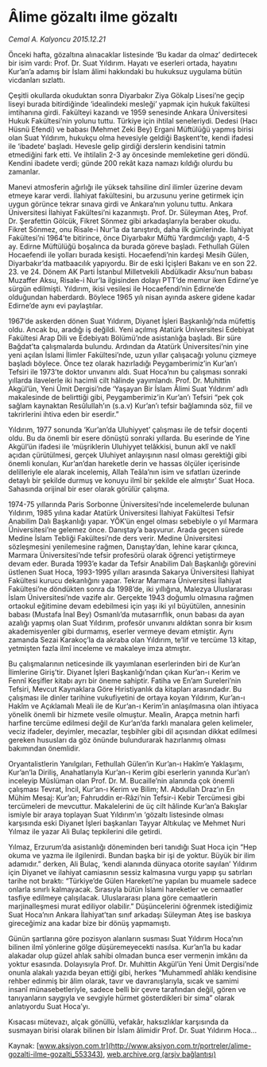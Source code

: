 # Âlime gözaltı ilme gözaltı

*Cemal A. Kalyoncu 2015.12.21*

<div class="pNewsDetailMainContent ctx_content" itemprop="articleBody">
 <p>
  Önceki hafta, gözaltına alınacaklar listesinde ‘Bu kadar da olmaz’ dedirtecek bir isim vardı: Prof. Dr. Suat Yıldırım. Hayatı ve eserleri ortada, hayatını Kur’an’a adamış bir İslam âlimi hakkındaki bu hukuksuz uygulama bütün vicdanları sızlattı.
 </p>
 <p>
  Çeşitli okullarda okuduktan sonra Diyarbakır Ziya Gökalp Lisesi’ne geçip liseyi burada bitirdiğinde ‘idealindeki mesleği’ yapmak için hukuk fakültesi imtihanına girdi. Fakülteyi kazandı ve 1959 senesinde Ankara Üniversitesi Hukuk Fakültesi’nin yolunu tuttu. Türkiye için ihtilal seneleriydi. Dedesi (Hacı Hüsnü Efendi) ve babası (Mehmet Zeki Bey) Ergani Müftülüğü yapmış birisi olan Suat Yıldırım, hukukçu olma hevesiyle geldiği Başkent’te, kendi ifadesi ile ‘ibadete’ başladı. Hevesle gelip girdiği derslerin kendisini tatmin etmediğini fark etti. Ve ihtilalin 2-3 ay öncesinde memleketine geri döndü. Kendini ibadete verdi; günde 200 rekât kaza namazı kıldığı olurdu bu zamanlar.
 </p>
 <p>
  Manevi atmosferin ağırlığı ile yüksek tahsiline dinî ilimler üzerine devam etmeye karar verdi. İlahiyat fakültesini, bu arzusunu yerine getirmek için uygun görünce tekrar sınava girdi ve Ankara’nın yolunu tuttu. Ankara Üniversitesi İlahiyat Fakültesi’ni kazanmıştı. Prof. Dr. Süleyman Ateş, Prof. Dr. Şerafettin Gölcük, Fikret Sönmez gibi arkadaşlarıyla beraber okudu. Fikret Sönmez, onu Risale-i Nur’la da tanıştırdı, daha ilk günlerinde. İlahiyat Fakültesi’ni 1964’te bitirince, önce Diyarbakır Müftü Yardımcılığı yaptı, 4-5 ay. Edirne Müftülüğü boşalınca da burada göreve başladı. Fethullah Gülen Hocaefendi ile yolları burada kesişti. Hocaefendi’nin kardeşi Mesih Gülen, Diyarbakır’da matbaacılık yapıyordu. Bir de eski İçişleri Bakanı ve en son 22. 23. ve 24. Dönem AK Parti İstanbul Milletvekili Abdülkadir Aksu’nun babası Muzaffer Aksu, Risale-i Nur’la ilgisinden dolayı PTT’de memur iken Edirne’ye sürgün edilmişti. Yıldırım, ikisi vesilesi ile Hocaefendi’nin Edirne’de olduğundan haberdardı. Böylece 1965 yılı nisan ayında askere gidene kadar Edirne’de aynı evi paylaştılar.
 </p>
 <p>
  1967’de askerden dönen Suat Yıldırım, Diyanet İşleri Başkanlığı’nda müfettiş oldu. Ancak bu, aradığı iş değildi. Yeni açılmış Atatürk Üniversitesi Edebiyat Fakültesi Arap Dili ve Edebiyatı Bölümü’nde asistanlığa başladı. Bir süre Bağdat’ta çalışmalarda bulundu. Ardından da Atatürk Üniversitesi’nin yine yeni açılan İslami İlimler Fakültesi’nde, uzun yıllar çalışacağı yolunu çizmeye başladı böylece. Önce tez olarak hazırladığı Peygamberimiz’in Kur’an’ı Tefsiri ile 1973’te doktor unvanını aldı. Suat Hoca’nın bu çalışması sonraki yıllarda ilavelerle iki hacimli cilt hâlinde yayımlandı. Prof. Dr. Muhittin Akgül’ün, Yeni Ümit Dergisi’nde ‘Yaşayan Bir İslam Âlimi Suat Yıldırım’ adlı makalesinde de belirttiği gibi, Peygamberimiz’in Kur’an’ı Tefsiri “pek çok sağlam kaynaktan Resûlullah’ın (s.a.v) Kur’an’ı tefsir bağlamında söz, fiil ve takrirlerini ihtiva eden bir eserdir.”
 </p>
 <p>
  Yıldırım, 1977 sonunda ‘Kur’an’da Uluhiyyet’ çalışması ile de tefsir doçenti oldu. Bu da önemli bir esere dönüştü sonraki yıllarda. Bu eserinde de Yine Akgül’ün ifadesi ile ‘müşriklerin Uluhiyyet telâkkisi, bunun aklî ve naklî açıdan çürütülmesi, gerçek Uluhiyet anlayışının nasıl olması gerektiği gibi önemli konuları, Kur’an’dan hareketle derin ve hassas ölçüler içerisinde delilleriyle ele alarak incelemiş, Allah Teâla’nın isim ve sıfatları üzerinde detaylı bir şekilde durmuş ve konuyu ilmî bir şekilde ele almıştır’ Suat Hoca. Sahasında orijinal bir eser olarak görülür çalışma.
 </p>
 <p>
  1974-75 yıllarında Paris Sorbonne Üniversitesi’nde incelemelerde bulunan Yıldırım, 1985 yılına kadar Atatürk Üniversitesi İlahiyat Fakültesi Tefsir Anabilim Dalı Başkanlığı yapar. YÖK’ün engel olması sebebiyle o yıl Marmara Üniversitesi’ne gelemez önce. Danıştay’a başvurur. Arada geçen sürede Medine İslam Tebliği Fakültesi’nde ders verir. Medine Üniversitesi sözleşmesini yenilemesine rağmen, Danıştay’dan, lehine karar çıkınca, Marmara Üniversitesi’nde tefsir profesörü olarak öğrenci yetiştirmeye devam eder. Burada 1993’e kadar da Tefsir Anabilim Dalı Başkanlığı görevini üstlenen Suat Hoca, 1993-1995 yılları arasında Sakarya Üniversitesi İlahiyat Fakültesi kurucu dekanlığını yapar. Tekrar Marmara Üniversitesi İlahiyat Fakültesi’ne döndükten sonra da 1998’de, iki yıllığına, Malezya Uluslararası İslam Üniversitesi’nde vazife alır. Gerçekte 1943 doğumlu olmasına rağmen ortaokul eğitimine devam edebilmesi için yaşı iki yıl büyütülen, annesinin babası (Mustafa İnal Bey) Osmanlı’da mutasarrıflık, onun babası da ayan azalığı yapmış olan Suat Yıldırım, profesör unvanını aldıktan sonra bir kısım akademisyenler gibi durmamış, eserler vermeye devam etmiştir. Aynı zamanda Sezai Karakoç’la da akraba olan Yıldırım, te’lif ve tercüme 13 kitap, yetmişten fazla ilmî inceleme ve makaleye imza atmıştır.
 </p>
 <p>
  Bu çalışmalarının neticesinde ilk yayımlanan eserlerinden biri de Kur’an İlimlerine Giriş’tir. Diyanet İşleri Başkanlığı’ndan çıkan Kur’an-ı Kerim ve Fennî Keşifler kitabı ayrı bir öneme sahiptir. Fatiha ve En’am Sureleri’nin Tefsiri, Mevcut Kaynaklara Göre Hıristiyanlık da kitapları arasındadır. Bu çalışması ile dinler tarihine vukufiyetini de ortaya koyan Yıldırım, Kur’an-ı Hakîm ve Açıklamalı Meali ile de Kur’an-ı Kerim’in anlaşılmasına olan ihtiyaca yönelik önemli bir hizmete vesile olmuştur. Mealin, Arapça metnin harfi harfine tercüme edilmesi değil de Kur’an’da farklı manalara gelen kelimeler, veciz ifadeler, deyimler, mecazlar, teşbihler gibi dil açısından dikkat edilmesi gereken hususları da göz önünde bulundurarak hazırlanmış olması bakımından önemlidir.
 </p>
 <p>
  Oryantalistlerin Yanılgıları, Fethullah Gülen’in Kur’an-ı Hakîm’e Yaklaşımı, Kur’an’la Diriliş, Anahatlarıyla Kur’an-ı Kerim gibi eserlerin yanında Kur’an’ı inceleyip Müslüman olan Prof. Dr. M. Bucaille’nin alanında çok önemli çalışması Tevrat, İncil, Kur’an-ı Kerim ve Bilim; M. Abdullah Draz’ın En Mühim Mesaj: Kur’an; Fahruddin er-Râzi’nin Tefsir-i Kebir Tercümesi gibi tercümeleri de mevcuttur. Makalelerini de üç cilt hâlinde Kur’an’a Bakışlar ismiyle bir araya toplayan Suat Yıldırım’ın ‘gözaltı listesinde olması karşısında eski Diyanet İşleri başkanları Tayyar Altıkulaç ve Mehmet Nuri Yılmaz ile yazar Ali Bulaç tepkilerini dile getirdi.
 </p>
 <p>
  Yılmaz, Erzurum’da asistanlığı döneminden beri tanıdığı Suat Hoca için “Hep okuma ve yazma ile ilgilenirdi. Bundan başka bir işi de yoktur. Büyük bir ilim adamıdır.” derken, Ali Bulaç, ‘kendi alanında dünyaca otorite sayılan’ Yıldırım için Diyanet ve ilahiyat camiasının sessiz kalmasına vurgu yapıp şu satırları tarihe not bıraktı: “Türkiye’de Gülen Hareketi’ne yapılan bu muamele sadece onlarla sınırlı kalmayacak. Sırasıyla bütün İslami hareketler ve cemaatler tasfiye edilmeye çalışılacak. Uluslararası plana göre cemaatlerin marjinalleşmesi murat ediliyor olabilir.” Düşüncelerini öğrenmek istediğimiz Suat Hoca’nın Ankara İlahiyat’tan sınıf arkadaşı Süleyman Ateş ise baskıya gireceğimiz ana kadar bize bir dönüş yapmamıştı.
 </p>
 <p>
  Günün şartlarına göre pozisyon alanların susması Suat Yıldırım Hoca’nın bilinen ilmî yönlerine gölge düşüremeyecekti nasılsa. Kur’an’la bu kadar alakadar olup güzel ahlak sahibi olmadan bunca eser vermenin imkânı da yoktur esasında. Dolayısıyla Prof. Dr. Muhittin Akgül’ün Yeni Ümit Dergisi’nde onunla alakalı yazıda beyan ettiği gibi, herkes “Muhammedî ahlâkı kendisine rehber edinmiş bir âlim olarak, tavır ve davranışlarıyla, sıcak ve samimi insanî münasebetleriyle, sadece belli bir çevre tarafından değil, gören ve tanıyanların saygıyla ve sevgiyle hürmet gösterdikleri bir sima” olarak anlatıyordu Suat Hoca’yı.
 </p>
 <p>
  Kısacası mütevazı, alçak gönüllü, vefakâr, haksızlıklar karşısında da susmayan birisi olarak bilinen bir İslam âlimidir Prof. Dr. Suat Yıldırım Hoca...
 </p>
</div>


Kaynak: [www.aksiyon.com.tr](http://www.aksiyon.com.tr/portreler/alime-gozalti-ilme-gozalti_553343), [web.archive.org (arşiv bağlantısı)](http://web.archive.org/web/20160119204914/http://www.aksiyon.com.tr/portreler/alime-gozalti-ilme-gozalti_553343)
